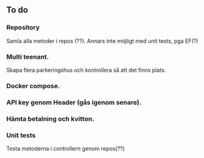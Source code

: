 ## To do

### Repository
Samla alla metoder i repos (??). Annars inte möjligt med unit tests, pga EF(?)

### Multi teenant.
Skapa flera parkeringshus och kontrollera så att det finns plats.

### Docker compose.

### API key genom Header (gås igenom senare).

### Hämta betalning och kvitton. 

### Unit tests
Testa metoderna i controllern genom repos(??)
